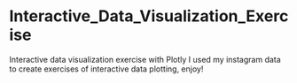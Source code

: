 # Interactive_Data_Visualization_Exercise
Interactive data visualization exercise with Plotly 
I used my instagram data to create exercises of interactive data plotting, enjoy!
